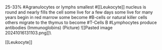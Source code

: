 25-33%
	#Agranulocytes or lymphs
	smallest #[[Leukocyte]] 
	nucleus is round and nearly fills the cell
	some live for a few days some live for many years
	begin in red marrow some become #B-cells or natural killer cells others migrate to the thymus to become #T-Cells 
	B #Lymphocytes produce antibodies (Immunoglobins)
		(Picture)
			![[Pasted image 20241016131103.png]]\

[[Leukocyte]]